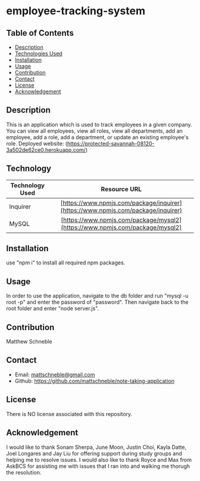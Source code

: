 # employee-tracking-system

## Table of Contents

* [Description](#description)
* [Technologies Used](#technologiesused)
* [Installation](#installation)
* [Usage](#usage)
* [Contribution](#contribution)
* [Contact](#contact)
* [License](#license)
* [Acknowledgement](#acknowledgement)

## Description
This is an application which is used to track employees in a given company. You can view all employees, view all roles, view all departments, add an employee, add a role, add a department, or update an existing employee's role. Deployed website: (https://protected-savannah-08120-3a502de62ce0.herokuapp.com/)

## Technology
| Technology Used        | Resource URL         |
| ---------------------- | :-------------------:|
| Inquirer | [https://www.npmjs.com/package/inquirer](https://www.npmjs.com/package/inquirer) |
| MySQL | [https://www.npmjs.com/package/mysql2](https://www.npmjs.com/package/mysql2) |

## Installation
use "npm i" to install all required npm packages.

## Usage
In order to use the application, navigate to the db folder and run "mysql -u root -p" and enter the password of "password". Then navigate back to the root folder and enter "node server.js".

## Contribution
Matthew Schneble

## Contact
 - Email: mattschneble@gmail.com
 - Github: https://github.com/mattschneble/note-taking-application

## License
There is NO license associated with this repository.

## Acknowledgement
I would like to thank Sonam Sherpa,  June Moon, Justin Choi, Kayla Datte, Joel Longares and Jay Liu for offering support during study groups and helping me to resolve issues. I would also like to thank Royce and Max from AskBCS for assisting me with issues that I ran into and walking me thorugh the resolution. 